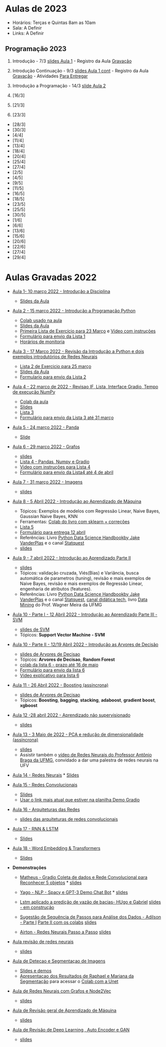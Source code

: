 # Aulas de 2023

* Horários: Terças e Quintas 8am as 10am
* Sala: A Definir
* Links: A Definir

## Programação 2023

1. Introdução - 7/3 [slides Aula 1](https://docs.google.com/presentation/d/1yE1qdnlkF4a5hhk-bqu7577PeCVoStgJ1QPlYH6OZIU/edit?usp=sharing) - Registro da Aula [Gravação]()

2. Introdução Continuação - 9/3 [slides Aula 1 cont](https://docs.google.com/presentation/d/1yE1qdnlkF4a5hhk-bqu7577PeCVoStgJ1QPlYH6OZIU/edit?usp=sharing) - Registro da Aula [Gravação]() - Atividades [Para Entregar]()
3. Introdução a Programação - 14/3 [slide Aula 2](https://docs.google.com/presentation/d/1Ftk4GjlyI_tf9IfoVviYW4OInxqnM3zRc6TPahmzc8U/edit?usp=sharing)
4. [16/3]
5. [21/3]
6. [23/3]
* [28/3]
* [30/3]
* [4/4]
* [11/4]
* [13/4]
* [18/4]
* [20/4]
* [25/4]
* [27/4]
* [2/5]
* [4/5]
* [9/5]
* [11/5]
* [16/5]
* [18/5]
* [23/5]
* [25/5]
* [30/5]
* [1/6]
* [6/6]
* [13/6]
* [15/6]
* [20/6]
* [22/6]
* [27/4]
* [29/4]
 
 




# Aulas Gravadas 2022

* [Aula 1- 10 março 2022 - Introdução a Disciplina](https://www.youtube.com/playlist?list=PLcvOyD_LMr6mp-yP2qOBMM7FowQ0iF-Jb)
  * [Slides da Aula](https://docs.google.com/presentation/d/1yE1qdnlkF4a5hhk-bqu7577PeCVoStgJ1QPlYH6OZIU/edit?usp=sharing) 

* [Aula 2  - 15 março 2022 - Introdução a Programação Python](https://www.youtube.com/playlist?list=PLcvOyD_LMr6nA7_5leSydLkWpY9erd3Cx)
   * [Colab usado na aula](https://colab.research.google.com/drive/1ko6N8LhgXiV7hhEXjj3o8Brx74BsPyEm?usp=sharing)
   * [Slides da Aula](https://docs.google.com/presentation/d/1Ftk4GjlyI_tf9IfoVviYW4OInxqnM3zRc6TPahmzc8U/edit?usp=sharing)
   * [Primeira Lista de Exercício para 23 Março](https://colab.research.google.com/drive/1btxzrnhUtBXp7Y3IjgGic4YYfUWh_cOV?usp=sharing) e [Vídeo com instruções](https://youtu.be/d8XoirPTBkM)
   * [Formulário para envio da Lista 1](https://forms.gle/FPqgSAfNR8pnZFPJA)
   * [Horários de monitoria](https://docs.google.com/spreadsheets/d/1BwfpwQF3Ypvu-MIIwhaHrhtyYp77xNoIX2kfayx-yKA/edit?usp=sharing)
* [Aula 3 - 17 Marco 2022 - Revisão da Introdução a Python e dois exemplos introdutórios de Redes Neurais](https://www.youtube.com/playlist?list=PLcvOyD_LMr6n-jsPxyg50VrWbU6uuRme0)
   * [Lista 2 de Exercicio para 25 março](https://colab.research.google.com/drive/1TxN131FkLyxgQ4asfuwfp-Nv4fLq4yAU)
   * [Slides da Aula](https://docs.google.com/presentation/d/1Zv7GwoSk_I4FSvYkTan07kQvnDAoDWQO3Sp3so19e2A/edit?usp=sharing)
   * [Formulario para envio da Lista 2](https://forms.gle/jqXJhZ44jKyZu8f37)
   
* [Aula 4 - 22 marco de 2022 - Revisao IF, Lista, Interface Gradio, Tempo de execução NumPy](https://www.youtube.com/playlist?list=PLcvOyD_LMr6neAXh2JO3NGaqpsUW0gQVg)
   * [Colab da aula](https://colab.research.google.com/drive/1SSwt7oBOv7OF5goFecgAqzKP85YqsRul?usp=sharing)
   * [Slides](https://docs.google.com/presentation/d/110kBncxqTlqmFjUS-pyYL79bAZa6kBwro8E1-UTyIA4/edit?usp=sharing)
   * [Lista 3](https://colab.research.google.com/drive/1rNU0glSKUnmDudLUHtI0TAby0HXCQ41P?usp=sharing)
   * [Formulário para envio da Lista 3 até 31 março](https://forms.gle/AHVRzFqfmT2ygU3r9)
* [Aula 5 - 24 março 2022 - Panda](https://www.youtube.com/playlist?list=PLcvOyD_LMr6ljEqfMYwtsBr8hISFIkdeO)
   * [Slide](https://docs.google.com/presentation/d/1w0GFzJAKQKonswZg3ak1VbQbGR_tkjIndObStz2Bth0/edit?usp=sharing)
   
* [ Aula 6 - 29 março 2022 - Grafos](https://www.youtube.com/playlist?list=PLcvOyD_LMr6m4BsscvbGc6N0yKgS0NUN6)
    * [slides](https://docs.google.com/presentation/d/1ramghUBaWDObH8GUuNCc1Le2QU5uVqKvuJMsJriMF78/edit?usp=sharing) 
    * [Lista 4 - Pandas, Numpy e Gradio](https://colab.research.google.com/drive/177wtwu5ui_xjKoCYrRvM84K_WkFQQIVc?usp=sharing)
    * [Video com instruções para Lista 4](https://www.youtube.com/playlist?list=PLcvOyD_LMr6nE97hr02LzcZAZ0BYTeQcB)
    * [Formulário para envio da Lista4 até 4 de abril](https://forms.gle/XRc9qGSufkGsS9bE8)
* [ Aula 7 - 31 março 2022 - Imagens](https://www.youtube.com/playlist?list=PLcvOyD_LMr6lwucTAipb58gdm_e62WgP4)
    *  [slides](https://docs.google.com/presentation/d/1QeTy49w4ANS5ecBRMTAnsDUOsm80s2kJXsQBsBvKWtc/edit?usp=sharing)
* [Aula 8 - 5 Abril 2022 - Introdução ao Aprendizado de Máquina](https://www.youtube.com/playlist?list=PLcvOyD_LMr6n37dOAGxkZ1B3lRMejNMCv)
    * Tópicos: Exemplos de modelos com Regressão Linear, Naive Bayes, Gaussian Naive Bayes, KNN
    * Ferramentas: [Colab do livro com sklearn + correções](https://colab.research.google.com/drive/1L9DZoCbfq_OJnRctd8QhuIKbvh02I7Fe) 
    * [Lista 5](https://colab.research.google.com/drive/19bDJsrFx15M-5hvWzNhq_vRngBXP3xYt?usp=sharing)
    * [Formulário para entrega 12 abril](https://forms.gle/dMphq33CMiYBFpdm6)
    * Referências: Livro [Python Data Science Handbookby Jake VanderPlas](https://www.oreilly.com/library/view/python-data-science/9781491912126/) e o  canal [Statquest](https://www.youtube.com/channel/UCtYLUTtgS3k1Fg4y5tAhLbw)
    *   [slides](https://docs.google.com/presentation/d/1LN0qAsAF7El_86HRBchXryQ3iZ1fc5D0KUx11X7Le1E/edit?usp=sharing)

 * [Aula 9 - 7 abril 2022 - Introdução ao Aprendizado Parte II](https://www.youtube.com/playlist?list=PLcvOyD_LMr6m-NheLRAs8QmEKCXL5JMyb)
      * [slides](https://docs.google.com/presentation/d/1e02qSnwNUj-OnOpdIJ35hf67b4CK6-KwNTxRXg1AM4s/edit?usp=sharing)
      *  Tópicos: validação cruzada, Viés(Bias) e Variância, busca automática de parametros (tuning), revisão e mais exemplos de Naive Bayes, revisão e mais exemplos de Regressão Linear, engenharia de atributos (features).
      * Referências: Livro [Python Data Science Handbookby Jake VanderPlas](https://www.oreilly.com/library/view/python-data-science/9781491912126/) e o  canal [Statquest](https://www.youtube.com/channel/UCtYLUTtgS3k1Fg4y5tAhLbw), [canal didática tech](https://www.youtube.com/watch?v=ID5Ui22F8HQ&list=PLyqOvdQmGdTSqkutrKDaVJlEv-ui1MyK4), livro [Data Mining](https://youtu.be/SrMhf65qqjg?t=426) do Prof. Wagner Meira da UFMG 
  
 * [Aula 10 - Parte I - 12 Abril 2022 - Introdução ao Aprendizado Parte III - SVM](https://www.youtube.com/playlist?list=PLcvOyD_LMr6nF0eQB-UhnSCKsJnrnuXz9)
      * [slides de SVM](https://docs.google.com/presentation/d/1H8F3Wn5fNB29cLqx3LycFNNErYpTilI0mVtCmkGXskk/edit?usp=sharing)
      * Tópicos: **Support Vector Machine - SVM**

 * [Aula 10 - Parte II - 12/19 Abril 2022 - Introdução as Arvores de Decisão](https://www.youtube.com/playlist?list=PLcvOyD_LMr6kPS0Q8Op09SS0XFAIo9Vk6)
      * [slides de Arvores de Decisao](https://docs.google.com/presentation/d/1y4dkyMNFjLYU-ByBEXPExgCqYHHWkSxu5gDjo2hqzo0/edit?usp=sharing)
      * Tópicos: **Arvores de Decisao**, **Random Forest**
      * [colab da lista 6 - prazo até 16 de maio](https://colab.research.google.com/drive/1T9ZWngdvgjQLBcKSOrIgaVNzDG0fJuDw?usp=sharing)
      * [Formulário para envio da lista 6](https://forms.gle/9XtQkadJeKy4KtYG9)
      * [Vídeo explicativo para lista 6](https://youtu.be/n7YkoL3ejD4)
       
  * [Aula 11 - 26 Abril 2022 - Boosting (assíncrona)](https://youtube.com/playlist?list=PLcvOyD_LMr6kwzhQRlrORi9B1IeMFZlf9)
    * [slides de Arvores de Decisao](https://docs.google.com/presentation/d/1y4dkyMNFjLYU-ByBEXPExgCqYHHWkSxu5gDjo2hqzo0/edit?usp=sharing)
    * Tópicos: **Boosting**, **bagging**, **stacking**, **adaboost**, **gradient boost**, **xgboost**
    
 * [Aula 12 -28 abril 2022 - Aprendizado não supervisionado](https://www.youtube.com/playlist?list=PLcvOyD_LMr6lKYByMAdkh4oQ81zTYI9U9)
    * [slides](https://docs.google.com/presentation/d/10ujnonGpX676zUcPDJyovN0SARlFOXcWczCf_FuS6AI/edit?usp=sharing)
 * [Aula 13 - 3 Maio de 2022 - PCA e redução de dimensionalidade (assíncrona)](https://www.youtube.com/playlist?list=PLcvOyD_LMr6mS_CLF71q3VQ1sOEXLQ4Hg)
    * [slides](https://docs.google.com/presentation/d/1LtUNRaVyoDsw8pzHBEC-6rdkDm4NMRLR_z5DvUd7Er4/edit?usp=sharing)
    * Assistir também o [vídeo de Redes Neurais do Professor Antônio Braga da UFMG](https://youtu.be/F0to9MTqEhY), convidado a dar uma palestra de redes neurais na UFV

 * [Aula 14 - Redes Neurais](https://www.youtube.com/playlist?list=PLcvOyD_LMr6ms2mzmfnJu88t3pzX4fuxy)
       * [Slides](https://docs.google.com/presentation/d/1jCPr7rAANCWgEhbO4vIhpnCWaJuRTwPqn3uh0Se4neQ/edit?usp=sharing)

 * [Aula 15 - Redes Convolucionais](https://www.youtube.com/playlist?list=PLcvOyD_LMr6laDL4ejEm7TvoSV1ujcuwq)
   * [Slides](https://docs.google.com/presentation/d/1ImBh4awNQ6s6yx9ehcBwg1N1FxBFNHT08olVcH4H_Ag/edit?usp=sharing) 
   * [Usar o link mais atual que estiver na planilha Demo Gradio](https://docs.google.com/spreadsheets/d/1PnaqXAQQIgQ88Jp2K9_W--lwNnHwbbN5Jmpe_OX1Zq0/edit#gid=0)
 * [Aula 16 - Arquiteturas das Redes](https://www.youtube.com/playlist?list=PLcvOyD_LMr6mQyaXkTx89eE7EO8bVt62n)   
   * [slides das arquiteturas de redes convolucionais](https://docs.google.com/presentation/d/1VILc5ts6Cuz3mwITOnbzPl9HUND_UMULoxRBakCmIQg/edit?usp=sharing)

 * [Aula 17 - RNN & LSTM](https://www.youtube.com/playlist?list=PLcvOyD_LMr6lffWZmhyBOKg27qCoXLWbA)
   * [Slides](https://docs.google.com/presentation/d/1kih30g1o3hEeBn-TjV_T8iDxHgnqDjcywgS7ZYLFZxs/edit?usp=sharing)
  
 * [Aula 18 - Word Embedding & Transformers](https://www.youtube.com/playlist?list=PLcvOyD_LMr6kw_P8xif7WWaqCyALmQbQc)
   * [Slides](https://docs.google.com/presentation/d/1TCBjYVdFU16PJuw97-zjG3NnkOwW3RSybh8DtA2rQu8/edit?usp=sharing)
 
 * **Demonstrações**
    * [Matheus - Gradio Coleta de dados e Rede Convolucional para Reconhecer 5 objetos](https://youtu.be/AB1GrNPaMIo)
           * [slides](https://docs.google.com/presentation/d/1dmi2Rw3znju59bBRh0HyXSXtKitcA11WrGmmRtRcFqo/edit?usp=sharing)
    * [Yago - NLP - Spacy e GPT-3 Demo Chat Bot](https://youtu.be/aBLWmkfudD8)
          * [slides](https://docs.google.com/presentation/d/16UHpzvYupMWheyZeLn83KQ2l8FPlCNr3/edit?usp=sharing&ouid=111706728773970981162&rtpof=true&sd=true)
          
    * [Lstm aplicado a predição de vazão de bacias- HUgo e Gabriel](https://youtu.be/CSuZZcC6XUA) [slides - em construção]()
    * [Sugestão de Sequência de Passos para Análise dos Dados - Adilson - Parte I](https://youtu.be/kU3SpBnuFRo)   [Parte II com os colabs](https://youtu.be/E-LTIO1uclc) [slides](https://docs.google.com/presentation/d/1HkZRF2ko6AyU2cyQCS5uaNPgeYAmdIqaShK6R2_Av-4/edit?usp=sharing)
       
    * [Airton - Redes Neurais Passo a Passo](https://youtu.be/HlRgaRBsb5Y) [slides](https://docs.google.com/presentation/d/1gwB16dgmH43w0CHyVXbPDmCJmxwv6mB1hSqHyPUGqEc/edit?usp=sharing)

 * [Aula revisão de redes neurais](https://www.youtube.com/playlist?list=PLcvOyD_LMr6lzPBRjA5h7NaM3Px9Z6mCQ)
    * [slides](https://docs.google.com/presentation/d/1nvhGk_kZCH78jjaVIt5GAgACGYujZ1yNjn2bLdZK7ko/edit?usp=sharing)
 * [Aula de Detecao e Segmentaçao de Imagens](https://www.youtube.com/playlist?list=PLcvOyD_LMr6k-S77YzyaM9vzDev80H350)
      * [Slides e demos](https://docs.google.com/presentation/d/1E_EZ92JvScPdxwmwUo9dgdaSrbiNB1-rbOCymjUNqyM/edit?usp=sharing)
      * [Apresentacao dos Resultados de Raphael e Mariana da Segmentação](https://youtu.be/p0vBEaXZl-s) para acessar o [Colab com a Unet](https://colab.research.google.com/drive/18bj73uoPviiYsCRhSmFD1m9MI8tdoR9D)
      
 * [Aula de Redes Neurais com Grafos e Node2Vec](https://www.youtube.com/playlist?list=PLcvOyD_LMr6lkHA3sPi3_7itSaStYmRhU)
      * [ slides](https://docs.google.com/presentation/d/1He_F88zTXEYm4Wr1oovduwKtknILdcP9mXq_IKh3Dyg/edit?usp=sharing)
      
 * [Aula de Revisão geral de Aprendizado de Máquina](https://www.youtube.com/playlist?list=PLcvOyD_LMr6n0ghqYMMbjoxs5fhrHjVpr)
      * [slides](https://docs.google.com/presentation/d/1ms0pcfZbIUNdvUzLyzaaJJQ9Wo0P3Y-Z8EpPkKXGgMY/edit?usp=sharing)
 * [ Aula de Revisão de Deep Learning , Auto Encoder e GAN](https://www.youtube.com/playlist?list=PLcvOyD_LMr6lBNRPCuxbvgytG4Hg0OwHw)
      * [slides](https://docs.google.com/presentation/d/1z8mJGxRoqZxzDlGmA0OM9e0y3K_UKPUZBdvyiyPfWBA/edit?usp=sharing)

